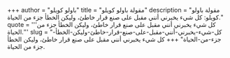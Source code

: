 +++
author = "باولو كويلو"
title = "مقولة باولو كويلو"
description = "مقولة باولو كويلو: كل شيء يخبرني أنني مقبل على صنع قرار خاطئ، وليكن الخطأ جزء من الحياة."
quote = '''كل شيء يخبرني أنني مقبل على صنع قرار خاطئ، وليكن الخطأ جزء من الحياة.''' 
slug = "كل-شيء-يخبرني-أنني-مقبل-على-صنع-قرار-خاطئ-وليكن-الخطأ-جزء-من-الحياة"
+++
كل شيء يخبرني أنني مقبل على صنع قرار خاطئ، وليكن الخطأ جزء من الحياة.
